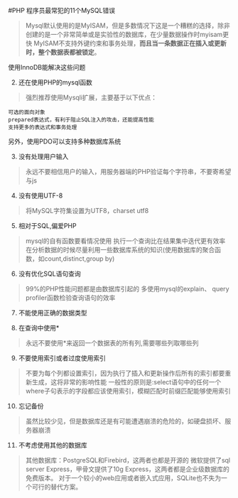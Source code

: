 #PHP 程序员最常犯的11个MySQL错误

> Mysql默认使用的是MyISAM，但是多数情况下这是一个糟糕的选择，除非创建的是一个非常简单或是实验性的数据库，在少量数据操作时myisam更快
> MyISAM不支持外键约束和事务处理，**而且当一条数据正在插入或更新时，整个数据表都被锁定**。


使用InnoDB能解决这些问题


2. 还在使用PHP的mysql函数
> 强烈推荐使用Mysqli扩展，主要基于以下优点：

	可选的面向对象
	prepared表达式，有利于阻止SQL注入的攻击，还能提高性能
	支持更多的表达式和事务处理

另外，使用PDO可以支持多种数据库系统


3. 没有处理用户输入
> 永远不要相信用户的输入，用服务器端的PHP验证每个字符串，不要寄希望与js


4. 没有使用UTF-8
> 将MySQL字符集设置为UTF8，charset utf8


5. 相对于SQL,偏爱PHP
> mysql的自有函数要看情况使用
> 执行一个查询比在结果集中迭代更有效率
> 在分析数据的时候尽量利用一些数据库系统的知识(使用数据库的聚合函数，如count,distinct,group by)


6. 没有优化SQL语句查询
> 99%的PHP性能问题都是由数据库引起的
> 多使用mysql的explain、 query profiler函数检验查询语句的效率


7. 不能使用正确的数据类型


8. 在查询中使用*
> 永远不要使用*来返回一个数据表的所有列,需要哪些列取哪些列


9. 不要使用索引或者过度使用索引
> 不要为每个列都设置索引，因为执行了插入和更新操作后所有的索引都要重新生成，这将非常的影响性能
> 一般性的原则是:select语句中的任何一个where子句表示的字段都应该使用索引，模糊匹配时前缀匹配能够使用索引


10. 忘记备份
> 虽然比较少见，但是数据库还是有可能遭遇崩溃的危险的，如硬盘损坏、服务器崩溃


11. 不考虑使用其他的数据库
> 其他数据库：PostgreSQL和Firebird，这两者也都是开源的
> 微软提供了sql server Express，甲骨文提供了10g Express，这两者都是企业级数据库的免费版本。
> 对于一个较小的web应用或者嵌入式应用，SQLite也不失为一个可行的替代方案。

